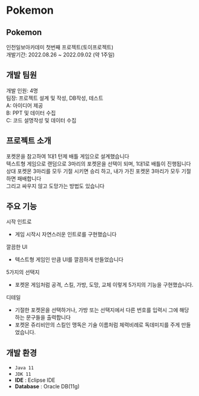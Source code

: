 # Pokemon

## Pokemon
인천일보아카데미 첫번째 프로젝트(토이프로젝트) <br/>
개발기간: 2022.08.26 ~ 2022.09.02 (약 1주일) <br/>

## 개발 팀원
개발 인원: 4명 <br/>
팀장: 프로젝트 설계 및 작성, DB작성, 테스트 <br/>
A: 아이디어 제공 <br/>
B: PPT 및 데이터 수집 <br/>
C: 코드 설명작성 및 데이터 수집 <br/>

## 프로젝트 소개
포켓몬을 참고하여 1대1 턴제 배틀 게임으로 설계했습니다 <br/>
텍스트형 게임으로 랜덤으로 3마리의 포켓몬을 선택이 되며, 1대1로 배틀이 진행됩니다 <br/>
상대 포켓몬 3마리를 모두 기절 시키면 승리 하고, 내가 가진 포켓몬 3마리가 모두 기절하면 패배합니다 <br/>
그리고 싸우지 않고 도망가는 방법도 있습니다

## 주요 기능
시작 인트로 &nbsp;
 - 게임 시작시 자연스러운 인트로를 구현했습니다

깔끔한 UI
 - 텍스트형 게임인 만큼 UI를 깔끔하게 만들었습니다
 
5가지의 선택지
 - 포켓몬 게임처럼 공격, 스킬, 가방, 도망, 교체 이렇게 5가지의 기능을 구현했습니다.

디테일
 - 기절한 포켓몬을 선택하거나, 가방 또는 선택지에서 다른 번호를 입력시 그에 해당하는 문구들을 출력합니다
 - 포켓몬 쥬리비안의 스킬인 맹독은 기술 이름처럼 체력비례로 독데미지를 주게 만들었습니다.


## 개발 환경
 - `Java 11`
 - `JDK 11`
 - **IDE** : Eclipse IDE
 - **Database** : Oracle DB(11g)
